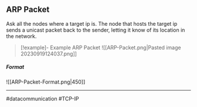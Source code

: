 ## ARP Packet
Ask all the nodes where a target ip is. The node that hosts the target ip sends a unicast packet back to the sender, letting it know of its location in the network.

>[!example]- Example ARP Packet
>![[ARP-Packet.png|Pasted image 20230919124037.png]]

##### Format
![[ARP-Packet-Format.png|450]]

---
#datacommunication #TCP-IP